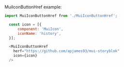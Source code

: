 MuiIconButtonHref example:

```js noeditor
import MuiIconButtonHref from './MuiIconButtonHref';
```

```js
  const icon = [{
      component: 'MuiIcon',
      iconName: 'history',
  }];

  <MuiIconButtonHref
    herf="https://github.com/apjames93/mui-storyblok"
    icon={icon}
  />
```